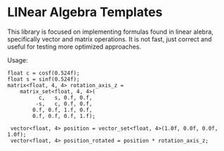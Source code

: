 # LINear Algebra Templates
This library is focused on implementing formulas found in linear alebra, specifically vector and matrix operations. It is not fast, just correct and useful for testing more optimized approaches. 

Usage:
```
float c = cosf(0.524f);
float s = sinf(0.524f);
matrix<float, 4, 4> rotation_axis_z = 
    matrix_set<float, 4, 4>(
          c,   s, 0.f, 0.f,
         -s,   c, 0.f, 0.f,
        0.f, 0.f, 1.f, 0.f,
        0.f, 0.f, 0.f, 1.f);
		
 vector<float, 4> position = vector_set<float, 4>(1.0f, 0.0f, 0.0f, 1.0f);
 vector<float, 4> position_rotated = position * rotation_axis_z;
```
